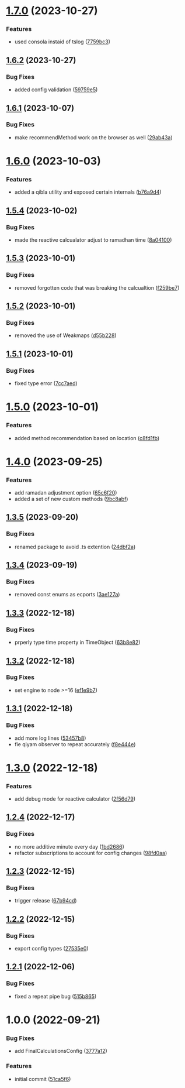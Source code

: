 # [1.7.0](https://github.com/whiterocktech/prayers-call/compare/v1.6.2...v1.7.0) (2023-10-27)


### Features

* used consola instaid of tslog ([7759bc3](https://github.com/whiterocktech/prayers-call/commit/7759bc33cb3d09808b81173e32846e88b1a1e999))

## [1.6.2](https://github.com/whiterocktech/prayers-call/compare/v1.6.1...v1.6.2) (2023-10-27)


### Bug Fixes

* added config validation ([59759e5](https://github.com/whiterocktech/prayers-call/commit/59759e5864e363c95fbb3f24e29319dc4bff9857))

## [1.6.1](https://github.com/whiterocktech/prayers-call/compare/v1.6.0...v1.6.1) (2023-10-07)


### Bug Fixes

* make recommendMethod work on the browser as well ([29ab43a](https://github.com/whiterocktech/prayers-call/commit/29ab43a26134e48bf458cde7ff070783ea17da35))

# [1.6.0](https://github.com/whiterocktech/prayers-call/compare/v1.5.4...v1.6.0) (2023-10-03)


### Features

* added a qibla utility and exposed certain internals ([b76a9d4](https://github.com/whiterocktech/prayers-call/commit/b76a9d46abfeeba3815c70d2333898c7bca6defb))

## [1.5.4](https://github.com/whiterocktech/prayers-call/compare/v1.5.3...v1.5.4) (2023-10-02)


### Bug Fixes

* made the reactive calcualator adjust to ramadhan time ([8a04100](https://github.com/whiterocktech/prayers-call/commit/8a04100cf3c35a3713ee376a848f75ee18381686))

## [1.5.3](https://github.com/whiterocktech/prayers-call/compare/v1.5.2...v1.5.3) (2023-10-01)


### Bug Fixes

* removed forgotten code that was breaking the calcualtion ([f259be7](https://github.com/whiterocktech/prayers-call/commit/f259be77c61cc30b01f19a9fbc8e388da1d09ba3))

## [1.5.2](https://github.com/whiterocktech/prayers-call/compare/v1.5.1...v1.5.2) (2023-10-01)


### Bug Fixes

* removed the use of Weakmaps ([d55b228](https://github.com/whiterocktech/prayers-call/commit/d55b228520d0a1505f668c0279f18892feef2ca5))

## [1.5.1](https://github.com/whiterocktech/prayers-call/compare/v1.5.0...v1.5.1) (2023-10-01)


### Bug Fixes

* fixed type error ([7cc7aed](https://github.com/whiterocktech/prayers-call/commit/7cc7aedddb8236b9b652dc0cf855ddae97937036))

# [1.5.0](https://github.com/whiterocktech/prayers-call/compare/v1.4.0...v1.5.0) (2023-10-01)


### Features

* added method recommendation based on location ([c8fd1fb](https://github.com/whiterocktech/prayers-call/commit/c8fd1fb3a791dd30b3eeccf078fb9a9dfe462925))

# [1.4.0](https://github.com/whiterocktech/prayers-call/compare/v1.3.5...v1.4.0) (2023-09-25)


### Features

* add ramadan adjustment option ([65c6f20](https://github.com/whiterocktech/prayers-call/commit/65c6f20f85538238851cf29d4f6473700d063c96))
* added a set of new custom methods ([9bc8abf](https://github.com/whiterocktech/prayers-call/commit/9bc8abff4969e17b244786fdc4e8a967af906dc4))

## [1.3.5](https://github.com/whiterocktech/prayers-call/compare/v1.3.4...v1.3.5) (2023-09-20)


### Bug Fixes

* renamed package to avoid .ts extention ([24dbf2a](https://github.com/whiterocktech/prayers-call/commit/24dbf2aa9a3743ba68ed0dd18035eeaeef08aa2b))

## [1.3.4](https://github.com/whiterocktech/prayers.ts/compare/v1.3.3...v1.3.4) (2023-09-19)


### Bug Fixes

* removed const enums as ecports ([3ae127a](https://github.com/whiterocktech/prayers.ts/commit/3ae127ae64aa0d599331a0291ba527d456ea0d2b))

## [1.3.3](https://github.com/whiterocktech/prayers.ts/compare/v1.3.2...v1.3.3) (2022-12-18)


### Bug Fixes

* prperly type time property in TimeObject ([63b8e82](https://github.com/whiterocktech/prayers.ts/commit/63b8e82d29630da1908280e5f710313f719b4ee9))

## [1.3.2](https://github.com/whiterocktech/prayers.ts/compare/v1.3.1...v1.3.2) (2022-12-18)


### Bug Fixes

* set engine to node >=16 ([ef1e9b7](https://github.com/whiterocktech/prayers.ts/commit/ef1e9b79c7bac9256a8e0b5ac482ef4021bd385c))

## [1.3.1](https://github.com/whiterocktech/prayers.ts/compare/v1.3.0...v1.3.1) (2022-12-18)


### Bug Fixes

* add more log lines ([53457b8](https://github.com/whiterocktech/prayers.ts/commit/53457b8ee60b34f7b5125c037b52ca2f46230b76))
* fie qiyam observer to repeat accurately ([f8e444e](https://github.com/whiterocktech/prayers.ts/commit/f8e444e6501d69940465e9dd56d0f06e1090b9bd))

# [1.3.0](https://github.com/whiterocktech/prayers.ts/compare/v1.2.4...v1.3.0) (2022-12-18)


### Features

* add debug mode for reactive calculator ([2f56d79](https://github.com/whiterocktech/prayers.ts/commit/2f56d79bc854daa438e280e90214600ff6efac64))

## [1.2.4](https://github.com/whiterocktech/prayers.ts/compare/v1.2.3...v1.2.4) (2022-12-17)


### Bug Fixes

* no more additive minute every day ([1bd2686](https://github.com/whiterocktech/prayers.ts/commit/1bd268630f1fe82b30dac32e1bb3ce31d96b8bb3))
* refactor subscriptions to account for config changes ([98fd0aa](https://github.com/whiterocktech/prayers.ts/commit/98fd0aab9c37656350700d2356b4547103b64243))

## [1.2.3](https://github.com/whiterocktech/prayers.ts/compare/v1.2.2...v1.2.3) (2022-12-15)


### Bug Fixes

* trigger release ([67b94cd](https://github.com/whiterocktech/prayers.ts/commit/67b94cd5a4d1b52dbb98d638a5aa63949f04d868))

## [1.2.2](https://github.com/whiterocktech/prayers.ts/compare/v1.2.1...v1.2.2) (2022-12-15)


### Bug Fixes

* export config types ([27535e0](https://github.com/whiterocktech/prayers.ts/commit/27535e077f5ab40504c26135a6a6c24fa163455e))

## [1.2.1](https://github.com/whiterocktech/prayers.ts/compare/v1.2.0...v1.2.1) (2022-12-06)


### Bug Fixes

* fixed a repeat pipe bug ([515b865](https://github.com/whiterocktech/prayers.ts/commit/515b865faaba62470a47fb66490107d8fd9221d4))

# 1.0.0 (2022-09-21)

### Bug Fixes

- add FinalCalculationsConfig ([3777a12](https://github.com/whiterocktech/prayers.ts/commit/3777a124593b6633bbd5807d42fbc91f32d5f788))

### Features

- initial commit ([51ca5f6](https://github.com/whiterocktech/prayers.ts/commit/51ca5f6bff1e1051d78115ca8ee7b454a4da1677))
